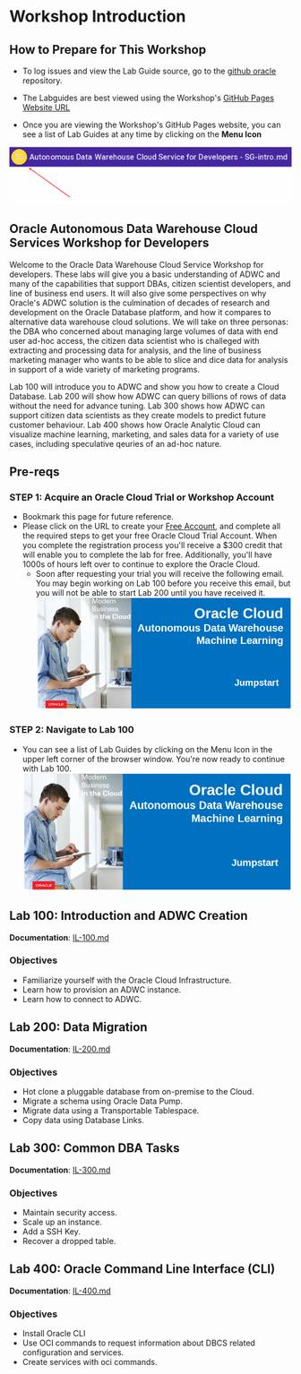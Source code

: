 # Workshop Introduction

## How to Prepare for This Workshop

- To log issues and view the Lab Guide source, go to the [github oracle](https://github.com/oracle/learning-library/issues/new) repository.

- The Labguides are best viewed using the Workshop's [GitHub Pages Website URL](https://oracle.github.io/learning-library/workshops/adwc4dev/) 

- Once you are viewing the Workshop's GitHub Pages website, you can see a list of Lab Guides at any time by clicking on the **Menu Icon**

![](images/WorkshopMenu.png)  

## Oracle Autonomous Data Warehouse Cloud Services Workshop for Developers

Welcome to the Oracle Data Warehouse Cloud Service Workshop for developers.  These labs will give you a basic understanding of ADWC and many of the capabilities that support DBAs, citizen scientist developers, and line of business end users. It will also give some perspectives on why Oracle's ADWC solution is the culmination of decades of research and development on the Oracle Database platform, and how it compares to alternative data warehouse cloud solutions.  We will take on three personas: the DBA who concerned about managing large volumes of data with end user ad-hoc access, the citizen data scientist who is challeged with extracting and processing data for analysis, and the line of business marketing manager who wants to be able to slice and dice data for analysis in support of a wide variety of marketing programs.

Lab 100 will introduce you to ADWC and show you how to create a Cloud Database. Lab 200 will show how ADWC can query billions of rows of data without the need for advance tuning. Lab 300 shows how ADWC can support citizen data scientists as they create models to predict future customer behaviour. Lab 400 shows how Oracle Analytic Cloud can visualize machine learning, marketing, and sales data for a variety of use cases, including speculative qeuries of an ad-hoc nature.

## Pre-reqs

### **STEP 1**:  Acquire an Oracle Cloud Trial or Workshop Account

-   Bookmark this page for future reference.
-   Please click on the URL to create your [Free Account](https://myservices.us.oraclecloud.com/mycloud/signup?language=en&sourceType=:ex:tb:::RC_NAMK180723P00029:RedshiftADWC_HOL&SC=:ex:tb:::RC_NAMK180723P00029:RedshiftADWC_HOL&pcode=NAMK180723P00029), and complete all the required steps to get your free Oracle Cloud Trial Account. When you complete the registration process you'll receive a $300 credit that will enable you to complete the lab for free. Additionally, you'll have 1000s of hours left over to continue to explore the Oracle Cloud.
    -   Soon after requesting your trial you will receive the following email. You may begin working on Lab 100 before you receive this email, but you will not be able to start Lab 200 until you have received it.
    ![](images/001.png)

### **STEP 2**:  Navigate to Lab 100
-   You can see a list of Lab Guides by clicking on the Menu Icon in the upper left corner of the browser window. You're now ready to continue with Lab 100.
![](images/001.png)

## Lab 100: Introduction and ADWC Creation

**Documentation**: [IL-100.md](IL-100.md)

### Objectives

-	Familiarize yourself with the Oracle Cloud Infrastructure.
-	Learn how to provision an ADWC instance.
-   Learn how to connect to ADWC.

## Lab 200: Data Migration

**Documentation**: [IL-200.md](IL-200.md)

### Objectives

-   Hot clone a pluggable database from on-premise to the Cloud.
-   Migrate a schema using Oracle Data Pump.
-   Migrate data using a Transportable Tablespace.
-   Copy data using Database Links.

## Lab 300: Common DBA Tasks

**Documentation**: [IL-300.md](IL-300.md)

### Objectives

-   Maintain security access.
-   Scale up an instance.
-   Add a SSH Key.
-   Recover a dropped table.


## Lab 400:  Oracle Command Line Interface (CLI)

**Documentation**: [IL-400.md](IL-400.md)

### Objectives

- Install Oracle CLI
- Use OCI commands to request information about DBCS related configuration and services.
- Create services with oci commands.

